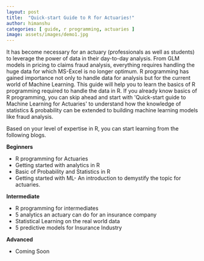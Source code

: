 ```yaml
---
layout: post
title:  "Quick-start Guide to R for Actuaries!"
author: himanshu
categories: [ guide, r programming, actuaries ]
image: assets/images/demo1.jpg
---
```

It has become necessary for an actuary (professionals as well as students) to leverage the power of data in their day-to-day analysis. From GLM models in pricing to claims fraud analysis, everything requires handling the huge data for which MS-Excel is no longer optimum. R programming has gained importance not only to handle data for analysis but for the current world of Machine Learning. This guide will help you to learn the basics of R programming required to handle the data in R. If you already know basics of R programming, you can skip ahead and start with 'Quick-start guide to Machine Learning for Actuaries' to understand how the knowledge of statistics & probability can be extended to building machine learning models like fraud analysis.

Based on your level of expertise in R, you can start learning from the following blogs.

**Beginners**
- R programming for Actuaries
- Getting started with analytics in R
- Basic of Probability and Statistics in R
- Getting started with ML- An introduction to demystify the topic for actuaries.

**Intermediate**
- R programming for intermediates
- 5 analytics an actuary can do for an insurance company
- Statistical Learning on the real world data
- 5 predictive models for Insurance Industry

**Advanced**
- Coming Soon

